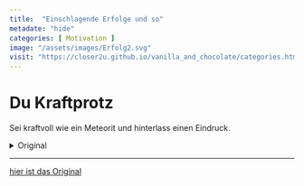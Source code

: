 ```yaml
--- 
title:  "Einschlagende Erfolge und so"
metadate: "hide"
categories: [ Motivation ]
image: "/assets/images/Erfolg2.svg"
visit: "https://closer2u.github.io/vanilla_and_chocolate/categories.html#motivation"
---
```


Du Kraftprotz
=============

Sei kraftvoll wie ein Meteorit und hinterlass einen Eindruck.

<details><summary> Original </summary>

![Meteor](../assets/images/Erfolg2.svg)
</details>

***

[hier ist das Original](https://closer2u.github.io/vanilla_and_chocolate/categories.html#motivation)
